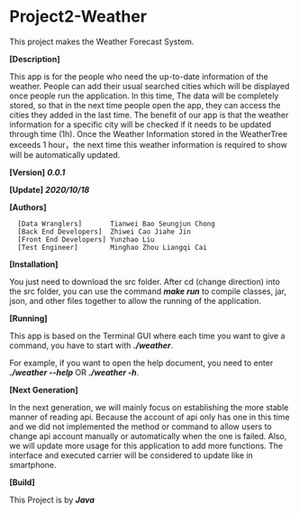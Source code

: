 # Project2-Weather
This project makes the Weather Forecast System.

**[Description]**

This app is for the people who need the up-to-date information of the weather. People can add their usual searched cities which will be displayed once people run the application. In this time, The data will be completely stored, so that in the next time people open the app, they can access the cities they added in the last time. The benefit of our app is that the weather information for a specific city will be checked if it needs to be updated through time (1h). Once the Weather Information stored in the WeatherTree exceeds 1 hour，the next time this weather information is required to show will be automatically updated. 

**[Version]** ***0.0.1***

**[Update]** ***2020/10/18***

**[Authors]**

      [Data Wranglers]       Tianwei Bao Seungjun Chong
      [Back End Developers]  Zhiwei Cao Jiahe Jin
      [Front End Developers] Yunzhao Liu 
      [Test Engineer]        Minghao Zhou Liangqi Cai

**[Installation]**

You just need to download the src folder. After cd (change direction) into the src folder, you can use the command ***make run*** to compile classes, jar, json, and other files together to allow the running of the application. 

**[Running]**

This app is based on the Terminal GUI where each time you want to give a command, you have to start with ***./weather***. 

For example, if you want to open the help document, you need to enter ***./weather --help*** OR ***./weather -h***.

**[Next Generation]**

In the next generation, we will mainly focus on establishing the more stable manner of reading api. Because the account of api only has one in this time and we did not implemented the method or command to allow users to change api account manually or automatically when the one is failed. Also, we will update more usage for this application to add more functions. The interface and executed carrier will be considered to update like in smartphone.

**[Build]**

This Project is by ***Java***
